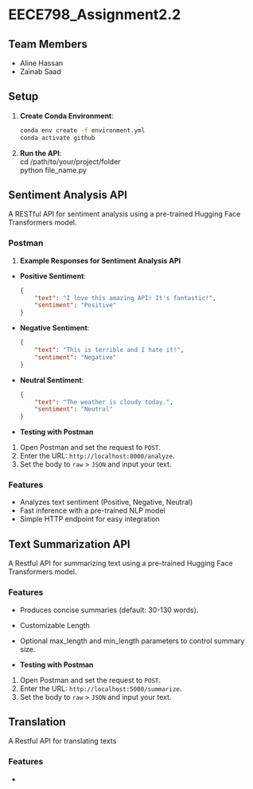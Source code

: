 # EECE798_Assignment2.2

## Team Members  
- Aline Hassan  
- Zainab Saad  


## Setup  
1. **Create Conda Environment**:  
   ```bash  
   conda env create -f environment.yml  
   conda activate github  
   ```  

2. **Run the API**:  
   cd /path/to/your/project/folder  
   python file_name.py
 
## Sentiment Analysis API  

A RESTful API for sentiment analysis using a pre-trained Hugging Face Transformers model.  

### Postman 

1. **Example Responses  for Sentiment Analysis API**
- **Positive Sentiment**:  
  ```json  
  {  
      "text": "I love this amazing API! It's fantastic!",  
      "sentiment": "Positive"  
  }  
  ```  

- **Negative Sentiment**:  
  ```json  
  {  
      "text": "This is terrible and I hate it!",  
      "sentiment": "Negative"  
  }  
  ```  

- **Neutral Sentiment**:  
  ```json  
  {  
      "text": "The weather is cloudy today.",  
      "sentiment": "Neutral"  
  }  
  ```  

- **Testing with Postman** 
1. Open Postman and set the request to `POST`.  
2. Enter the URL: `http://localhost:8000/analyze`.  
3. Set the body to `raw` > `JSON` and input your text.
   
### Features  
- Analyzes text sentiment (Positive, Negative, Neutral)  
- Fast inference with a pre-trained NLP model  
- Simple HTTP endpoint for easy integration
 
## Text Summarization API
A Restful API for summarizing text using a pre-trained Hugging Face Transformers model. 

### Features 
- Produces concise summaries (default: 30-130 words).
- Customizable Length
- Optional max_length and min_length parameters to control summary size.
  
- **Testing with Postman** 
1. Open Postman and set the request to `POST`.  
2. Enter the URL: `http://localhost:5000/summarize`.  
3. Set the body to `raw` > `JSON` and input your text.

## Translation
A Restful API for translating texts

### Features
-

